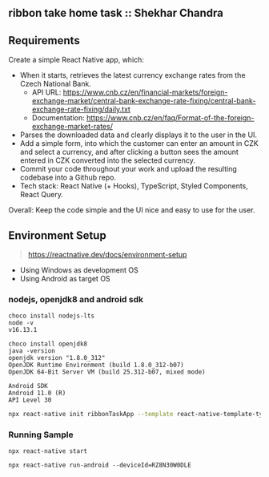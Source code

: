 ## ribbon take home task :: Shekhar Chandra

## Requirements

Create a simple React Native app, which:

* When it starts, retrieves the latest currency exchange rates from the Czech National Bank.
    *	API URL: https://www.cnb.cz/en/financial-markets/foreign-exchange-market/central-bank-exchange-rate-fixing/central-bank-exchange-rate-fixing/daily.txt
    *	Documentation: https://www.cnb.cz/en/faq/Format-of-the-foreign-exchange-market-rates/
* Parses the downloaded data and clearly displays it to the user in the UI.
* Add a simple form, into which the customer can enter an amount in CZK and select a currency, and after clicking a button sees the amount entered in CZK converted into the selected currency.
* Commit your code throughout your work and upload the resulting codebase into a Github repo.
* Tech stack: React Native (+ Hooks), TypeScript, Styled Components, React Query.

Overall: Keep the code simple and the UI nice and easy to use for the user.

## Environment Setup

> https://reactnative.dev/docs/environment-setup

* Using Windows as development OS
* Using Android as target OS

### nodejs, openjdk8 and android sdk

```
choco install nodejs-lts
node -v
v16.13.1
```

```
choco install openjdk8
java -version
openjdk version "1.8.0_312"
OpenJDK Runtime Environment (build 1.8.0_312-b07)
OpenJDK 64-Bit Server VM (build 25.312-b07, mixed mode)
```

```
Android SDK
Android 11.0 (R) 
API Level 30
```

```sh
npx react-native init ribbonTaskApp --template react-native-template-typescript
```


### Running Sample

```
npx react-native start
```

```
npx react-native run-android --deviceId=RZ8N30W0DLE
```